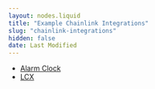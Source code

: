 ```yaml
---
layout: nodes.liquid
title: "Example Chainlink Integrations"
slug: "chainlink-integrations"
hidden: false
date: Last Modified
---
```

- [Alarm Clock](/docs/chainlink-alarm-clock)
- [LCX](/docs/lcx-testnet)
